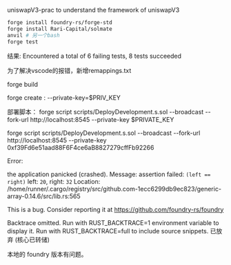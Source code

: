 uniswapV3-prac to understand the framework of uniswapV3

``` bash
forge install foundry-rs/forge-std
forge install Rari-Capital/solmate
anvil # 另一个bash
forge test
```
结果:
Encountered a total of 6 failing tests, 8 tests succeeded


为了解决vscode的报错，新增remappings.txt

forge build

forge create <filePath>:<ContractName> --private-key=$PRIV_KEY

部署脚本：
forge script scripts/DeployDevelopment.s.sol --broadcast --fork-url http://localhost:8545 --private-key $PRIVATE_KEY

forge script scripts/DeployDevelopment.s.sol --broadcast --fork-url http://localhost:8545 --private-key 0xf39Fd6e51aad88F6F4ce6aB8827279cffFb92266

Error:

the application panicked (crashed).
Message:  assertion failed: `(left == right)`
  left: `20`,
 right: `32`
Location: /home/runner/.cargo/registry/src/github.com-1ecc6299db9ec823/generic-array-0.14.6/src/lib.rs:565

This is a bug. Consider reporting it at https://github.com/foundry-rs/foundry

Backtrace omitted. Run with RUST_BACKTRACE=1 environment variable to display it.
Run with RUST_BACKTRACE=full to include source snippets.
已放弃 (核心已转储)


本地的 foundry 版本有问题。